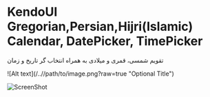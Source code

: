 # KendoUI Gregorian,Persian,Hijri(Islamic) Calendar, DatePicker, TimePicker
تقویم شمسی، قمری و میلادی به همراه انتخاب گر تاریخ و زمان


![Alt text](/../<branch name>/path/to/image.png?raw=true "Optional Title")

![ScreenShot](https://raw.github.com/kitcat2014/KendoUI_Gregorian-Persian-Hijri_Calendar-DatePicker-TimePicker/blob/master/ScreenShot.png)
